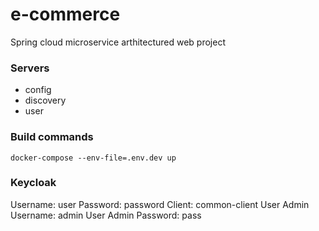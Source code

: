 # e-commerce

Spring cloud microservice arthitectured web project

### Servers
- config
- discovery
- user

### Build commands

```console
docker-compose --env-file=.env.dev up
```

### Keycloak
Username: user
Password: password
Client: common-client
User Admin Username: admin
User Admin Password: pass

